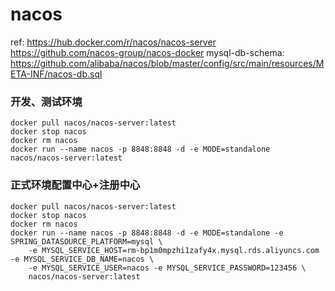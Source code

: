 # nacos
ref: https://hub.docker.com/r/nacos/nacos-server
https://github.com/nacos-group/nacos-docker
mysql-db-schema: https://github.com/alibaba/nacos/blob/master/config/src/main/resources/META-INF/nacos-db.sql

### 开发、测试环境
```
docker pull nacos/nacos-server:latest
docker stop nacos
docker rm nacos
docker run --name nacos -p 8848:8848 -d -e MODE=standalone nacos/nacos-server:latest

```


### 正式环境配置中心+注册中心
```
docker pull nacos/nacos-server:latest
docker stop nacos
docker rm nacos
docker run --name nacos -p 8848:8848 -d -e MODE=standalone -e SPRING_DATASOURCE_PLATFORM=mysql \
    -e MYSQL_SERVICE_HOST=rm-bp1m0mpzhi1zafy4x.mysql.rds.aliyuncs.com -e MYSQL_SERVICE_DB_NAME=nacos \
    -e MYSQL_SERVICE_USER=nacos -e MYSQL_SERVICE_PASSWORD=123456 \
    nacos/nacos-server:latest

```
